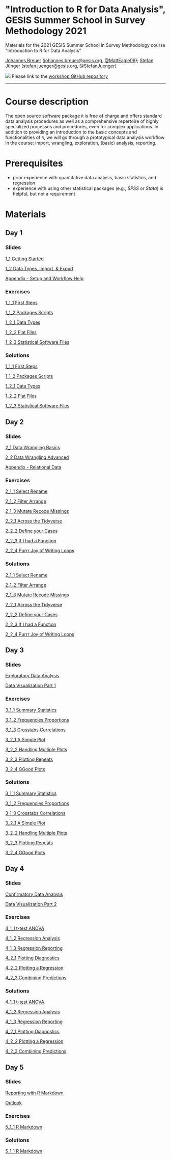 # "Introduction to R for Data Analysis", GESIS Summer School in Survey Methodology 2021
Materials for the 2021 GESIS Summer School in Survey Methodology course "Introduction to R for Data Analysis"

[Johannes Breuer](https://www.johannesbreuer.com/) ([johannes.breuer@gesis.org](mailto:johannes.breuer@gesis.org), [\@MattEagle09](https://twitter.com/MattEagle09));
[Stefan Jünger](https://stefanjuenger.github.io/) ([stefan.juenger@gesis.org](mailto:stefan.juenger@gesis.org), [\@StefanJuenger](https://twitter.com/StefanJuenger))

[![](https://licensebuttons.net/l/by/3.0/80x15.png)](https://creativecommons.org/licenses/by/4.0/) 
Please link to the [workshop GitHub repository](https://github.com/jobreu/r-intro-gesis-2021)

---

# Course description
The open source software package `R` is free of charge and offers standard data analysis procedures as well as a comprehensive repertoire of highly specialized processes and procedures, even for complex applications. In addition to providing an introduction to the basic concepts and functionalities of `R`, we will go through a prototypical data analysis workflow in the course: import, wrangling, exploration, (basic) analysis, reporting.

# Prerequisites
- prior experience with quantitative data analysis, basic statistics, and regression
- experience with using other statistical packages (e.g., *SPSS* or *Stata*) is helpful, but not a requirement

# Materials
## Day 1
### Slides
[1_1 Getting Started](https://jobreu.github.io/tidyverse-workshop-esra-2021/r-intro-gesis-2021/slides/1_1_Getting_Started.html)             

[1_2 Data Types, Import, & Export](https://jobreu.github.io/tidyverse-workshop-esra-2021/r-intro-gesis-2021/slides/1_2_Data_Types_Import_Export.html)    

[Appendix - Setup and Workflow Help](https://jobreu.github.io/tidyverse-workshop-esra-2021/r-intro-gesis-2021/slides/1_3_Appendix_Setup_Workflow_Help.html)

### Exercises
[1_1_1 First Steps](https://jobreu.github.io/tidyverse-workshop-esra-2021/r-intro-gesis-2021/exercises/Exercise_1_1_1_First_Steps.html)

[1_1_2 Packages Scripts](https://jobreu.github.io/tidyverse-workshop-esra-2021/r-intro-gesis-2021/exercises/Exercise_1_1_2_Packages_Scripts.html)

[1_2_1 Data Types](https://jobreu.github.io/tidyverse-workshop-esra-2021/r-intro-gesis-2021/exercises/Exercise_1_2_1_Data_Types.html)

[1_2_2 Flat Files](https://jobreu.github.io/tidyverse-workshop-esra-2021/r-intro-gesis-2021/exercises/Exercise_1_2_2_Flat_Files.html)

[1_2_3 Statistical Software Files](https://jobreu.github.io/tidyverse-workshop-esra-2021/r-intro-gesis-2021/exercises/Exercise_1_2_3_Statistical_Software_Files.html)

### Solutions
[1_1_1 First Steps](https://jobreu.github.io/tidyverse-workshop-esra-2021/r-intro-gesis-2021/solutions/Exercise_1_1_1_First_Steps.html)

[1_1_2 Packages Scripts](https://jobreu.github.io/tidyverse-workshop-esra-2021/r-intro-gesis-2021/solutions/Exercise_1_1_2_Packages_Scripts.html)

[1_2_1 Data Types](https://jobreu.github.io/tidyverse-workshop-esra-2021/r-intro-gesis-2021/solutions/Exercise_1_2_1_Data_Types.html)

[1_2_2 Flat Files](https://jobreu.github.io/tidyverse-workshop-esra-2021/r-intro-gesis-2021/solutions/Exercise_1_2_2_Flat_Files.html)

[1_2_3 Statistical Software Files](https://jobreu.github.io/tidyverse-workshop-esra-2021/r-intro-gesis-2021/solutions/Exercise_1_2_3_Statistical_Software_Files.html)

## Day 2
### Slides
[2_1 Data Wrangling Basics](https://jobreu.github.io/tidyverse-workshop-esra-2021/r-intro-gesis-2021/slides/2_1_Data_Wrangling_Basics.html)     

[2_2 Data Wrangling Advanced](https://jobreu.github.io/tidyverse-workshop-esra-2021/r-intro-gesis-2021/slides/2_2_Data_Wrangling_Advanced.html)     

[Appendix - Relational Data](https://jobreu.github.io/tidyverse-workshop-esra-2021/r-intro-gesis-2021/slides/2_3_Appendix_Relational_Data.html)     

### Exercises
[2_1_1 Select Rename](https://jobreu.github.io/tidyverse-workshop-esra-2021/r-intro-gesis-2021/exercises/Exercise_2_1_1_Select_Rename.html)

[2_1_2 Filter Arrange](https://jobreu.github.io/tidyverse-workshop-esra-2021/r-intro-gesis-2021/exercises/Exercise_2_1_2_Filter_Arrange.html)

[2_1_3 Mutate Recode Missings](https://jobreu.github.io/tidyverse-workshop-esra-2021/r-intro-gesis-2021/exercises/Exercise_2_1_3_Mutate_Recode_Missings.html)

[2_2_1 Across the Tidyverse](https://jobreu.github.io/tidyverse-workshop-esra-2021/r-intro-gesis-2021/exercises/Exercise_2_2_1_Across_the_Tidyverse.html)

[2_2_2 Define your Cases](https://jobreu.github.io/tidyverse-workshop-esra-2021/r-intro-gesis-2021/exercises/Exercise_2_2_2_Define_your_Cases.html)

[2_2_3 If I had a Function](https://jobreu.github.io/tidyverse-workshop-esra-2021/r-intro-gesis-2021/exercises/Exercise_2_2_3_If_I_had_a_Function.html)

[2_2_4 Purrr Joy of Writing Loops](https://jobreu.github.io/tidyverse-workshop-esra-2021/r-intro-gesis-2021/exercises/Exercise_2_2_4_Purrr_Joy_of_Writing_Loops.html)

### Solutions
[2_1_1 Select Rename](https://jobreu.github.io/tidyverse-workshop-esra-2021/r-intro-gesis-2021/solutions/Exercise_2_1_1_Select_Rename.html)

[2_1_2 Filter Arrange](https://jobreu.github.io/tidyverse-workshop-esra-2021/r-intro-gesis-2021/solutions/Exercise_2_1_2_Filter_Arrange.html)

[2_1_3 Mutate Recode Missings](https://jobreu.github.io/tidyverse-workshop-esra-2021/r-intro-gesis-2021/solutions/Exercise_2_1_3_Mutate_Recode_Missings.html)

[2_2_1 Across the Tidyverse](https://jobreu.github.io/tidyverse-workshop-esra-2021/r-intro-gesis-2021/solutions/Exercise_2_2_1_Across_the_Tidyverse.html)

[2_2_2 Define your Cases](https://jobreu.github.io/tidyverse-workshop-esra-2021/r-intro-gesis-2021/solutions/Exercise_2_2_2_Define_your_Cases.html)

[2_2_3 If I had a Function](https://jobreu.github.io/tidyverse-workshop-esra-2021/r-intro-gesis-2021/solutions/Exercise_2_2_3_If_I_had_a_Function.html)

[2_2_4 Purrr Joy of Writing Loops](https://jobreu.github.io/tidyverse-workshop-esra-2021/r-intro-gesis-2021/solutions/Exercise_2_2_4_Purrr_Joy_of_Writing_Loops.html)

## Day 3
### Slides
[Exploratory Data Analysis](https://jobreu.github.io/tidyverse-workshop-esra-2021/r-intro-gesis-2021/slides/3_1_Exploratory_Data_Analysis.html)  

[Data Visualization Part 1](https://jobreu.github.io/tidyverse-workshop-esra-2021/r-intro-gesis-2021/slides/3_2_Data_Visualization_Part_1.html)  

### Exercises
[3_1_1 Summary Statistics](https://jobreu.github.io/tidyverse-workshop-esra-2021/r-intro-gesis-2021/exercises/Exercise_3_1_1_Summary_Statistics.html)

[3_1_2 Frequencies Proportions](https://jobreu.github.io/tidyverse-workshop-esra-2021/r-intro-gesis-2021/exercises/Exercise_3_1_2_Frequencies_Proportions.html)

[3_1_3 Crosstabs Correlations](https://jobreu.github.io/tidyverse-workshop-esra-2021/r-intro-gesis-2021/exercises/Exercise_3_1_3_Crosstabs_Correlations.html)

[3_2_1 A Simple Plot](https://jobreu.github.io/tidyverse-workshop-esra-2021/r-intro-gesis-2021/exercises/Exercise_3_2_1_A_Simple_Plot.html)

[3_2_2 Handling Multiple Plots](https://jobreu.github.io/tidyverse-workshop-esra-2021/r-intro-gesis-2021/exercises/Exercise_3_2_2_Handling_Multiple_Plots.html)

[3_2_3 Plotting Repeats](https://jobreu.github.io/tidyverse-workshop-esra-2021/r-intro-gesis-2021/exercises/Exercise_3_2_3_Plotting_Repeats.html)

[3_2_4 GGood Plots](https://jobreu.github.io/tidyverse-workshop-esra-2021/r-intro-gesis-2021/exercises/Exercise_3_2_4_GGood_Plots.html)

### Solutions
[3_1_1 Summary Statistics](https://jobreu.github.io/tidyverse-workshop-esra-2021/r-intro-gesis-2021/solutions/Exercise_3_1_1_Summary_Statistics.html)

[3_1_2 Frequencies Proportions](https://jobreu.github.io/tidyverse-workshop-esra-2021/r-intro-gesis-2021/solutions/Exercise_3_1_2_Frequencies_Proportions.html)

[3_1_3 Crosstabs Correlations](https://jobreu.github.io/tidyverse-workshop-esra-2021/r-intro-gesis-2021/solutions/Exercise_3_1_3_Crosstabs_Correlations.html)

[3_2_1 A Simple Plot](https://jobreu.github.io/tidyverse-workshop-esra-2021/r-intro-gesis-2021/solutions/Exercise_3_2_1_A_Simple_Plot.html)

[3_2_2 Handling Multiple Plots](https://jobreu.github.io/tidyverse-workshop-esra-2021/r-intro-gesis-2021/solutions/Exercise_3_2_2_Handling_Multiple_Plots.html)

[3_2_3 Plotting Repeats](https://jobreu.github.io/tidyverse-workshop-esra-2021/r-intro-gesis-2021/solutions/Exercise_3_2_3_Plotting_Repeats.html)

[3_2_4 GGood Plots](https://jobreu.github.io/tidyverse-workshop-esra-2021/r-intro-gesis-2021/solutions/Exercise_3_2_4_GGood_Plots.html)

## Day 4
### Slides
[Confirmatory Data Analysis](https://jobreu.github.io/tidyverse-workshop-esra-2021/r-intro-gesis-2021/slides/4_1_Confirmatory_Data_Analysis.html) 

[Data Visualization Part 2](https://jobreu.github.io/tidyverse-workshop-esra-2021/r-intro-gesis-2021/slides/4_2_Data_Visualization_Part_2.html)   

### Exercises
[4_1_1 t-test ANOVA](https://jobreu.github.io/tidyverse-workshop-esra-2021/r-intro-gesis-2021/exercises/Exercise_4_1_1_t-test_ANOVA.html)

[4_1_2 Regression Analysis](https://jobreu.github.io/tidyverse-workshop-esra-2021/r-intro-gesis-2021/exercises/Exercise_4_1_2_Regression_Analysis.html)

[4_1_3 Regression Reporting](https://jobreu.github.io/tidyverse-workshop-esra-2021/r-intro-gesis-2021/exercises/Exercise_4_1_3_Regression_Reporting.html)

[4_2_1 Plotting Diagnostics](https://jobreu.github.io/tidyverse-workshop-esra-2021/r-intro-gesis-2021/exercises/Exercise_4_2_1_Plotting_Diagnostics.html)

[4_2_2 Plotting a Regression](https://jobreu.github.io/tidyverse-workshop-esra-2021/r-intro-gesis-2021/exercises/Exercise_4_2_2_Plotting_a_Regression.html)

[4_2_3 Combining Predictions](https://jobreu.github.io/tidyverse-workshop-esra-2021/r-intro-gesis-2021/exercises/Exercise_4_2_3_Combining_Predictions.html)

### Solutions
[4_1_1 t-test ANOVA](https://jobreu.github.io/tidyverse-workshop-esra-2021/r-intro-gesis-2021/solutions/Exercise_4_1_1_t-test_ANOVA.html)

[4_1_2 Regression Analysis](https://jobreu.github.io/tidyverse-workshop-esra-2021/r-intro-gesis-2021/solutions/Exercise_4_1_2_Regression_Analysis.html)

[4_1_3 Regression Reporting](https://jobreu.github.io/tidyverse-workshop-esra-2021/r-intro-gesis-2021/solutions/Exercise_4_1_3_Regression_Reporting.html)

[4_2_1 Plotting Diagnostics](https://jobreu.github.io/tidyverse-workshop-esra-2021/r-intro-gesis-2021/solutions/Exercise_4_2_1_Plotting_Diagnostics.html)

[4_2_2 Plotting a Regression](https://jobreu.github.io/tidyverse-workshop-esra-2021/r-intro-gesis-2021/solutions/Exercise_4_2_2_Plotting_a_Regression.html)

[4_2_3 Combining Predictions](https://jobreu.github.io/tidyverse-workshop-esra-2021/r-intro-gesis-2021/solutions/Exercise_4_2_3_Combining_Predictions.html)

## Day 5
### Slides
[Reporting with R Markdown](https://jobreu.github.io/tidyverse-workshop-esra-2021/r-intro-gesis-2021/slides/5_1_R_Markdown.html)

[Outlook](https://jobreu.github.io/tidyverse-workshop-esra-2021/r-intro-gesis-2021/slides/5_2_Outlook.html)

### Exercises
[5_1_1 R Markdown](https://jobreu.github.io/tidyverse-workshop-esra-2021/r-intro-gesis-2021/exercises/Exercise_5_1_1_R_Markdown.html)

### Solutions
[5_1_1 R Markdown](https://jobreu.github.io/tidyverse-workshop-esra-2021/r-intro-gesis-2021/solutions/Exercise_5_1_1_R_Markdown.html)
